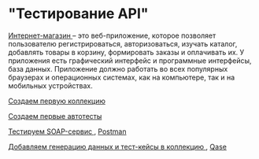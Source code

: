 # "Тестирование API"
<a href="https://qa.demoshopping.ru/"> Интернет-магазин </a>  – это веб-приложение, которое позволяет пользователю регистрироваться, авторизоваться, изучать каталог, добавлять товары в корзину, формировать заказы и оплачивать их.
У приложения есть графический интерфейс и программные интерфейсы, база данных. Приложение должно работать во всех популярных браузерах и операционных системах, как на компьютере, так и на мобильных устройствах.

<a href= "https://www.postman.com/solar-meadow-43773/workspace/my-workspace/collection/23621654-3f241540-372f-4e0e-a481-84ab59072cda?action=share&creator=23621654
"> Создаем первую коллекцию </a> 

<a href= "https://github.com/Sushkova88/api/blob/main/DemoShopping.postman_test_run.json"> Создаем первые автотесты </a>

<a href= "https://github.com/Sushkova88/api/blob/main/SOAP.postman_collection.json"> Тестируем SOAP-сервис </a>, <a href= "https://www.postman.com/solar-meadow-43773/workspace/my-workspace/collection/23621654-bec2f45a-69e2-419c-9559-610a0ce37c56?action=share&creator=23621654"> Postman </a>

<a href= "https://www.postman.com/solar-meadow-43773/workspace/my-workspace/request/23621654-6e2cfe16-a840-4ab1-930b-cb10edc41d5e?action=share&source=copy-link&creator=23621654&ctx=documentation"> Добавляем генерацию данных и тест-кейсы в коллекцию </a>, <a href= "https://github.com/Sushkova88/api/blob/main/G7-2024-06-06.pdf"> Qase </a> 
